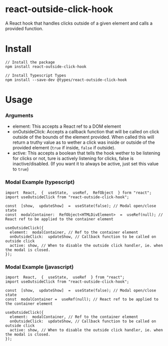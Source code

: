 # react-outside-click-hook

A React hook that handles clicks outside of a given element and calls a provided function.

# Install

    // Install the package
    npm install react-outside-click-hook

    // Install Typescript Types
    npm install --save-dev @types/react-outside-click-hook

# Usage

### Arguments

- element: This accepts a React ref to a DOM element
- onOutsideClick: Accepts a callback function that will be called on click outside of the bounds of the element provided. When called this will return a truthy value as to wether a click was inside or outside of the provided element (`true` if inside, `false` if outside).
- active: This accepts a boolean that tells the hook wether to be listening for clicks or not, ture is actively listening for clicks, false is inactive/disabled. (If you want it to always be active, just set this value to `true`)

### Modal Example (typescript)

    import  React,  {  useState,  useRef,  RefObject  } form "react";
    import useOutsideClick from "react-outside-click-hook";

    const  [show,  updateShow]  =  useState(false); // Modal open/close state
    const  modalContainer:  RefObject<HTMLDivElement>  =  useRef(null); // React ref to be applied to the container element

    useOutsideClick({
      element:  modalContainer, // Ref to the container element
      onOutsideClick:  updateShow, // Callback function to be called on outside click
      active: show, // When to disable the outside click handler, ie. when the modal is closed.
    });

### Modal Example (javascript)

    import  React,  {  useState,  useRef  } from "react";
    import useOutsideClick from "react-outside-click-hook";

    const  [show,  updateShow]  =  useState(false); // Modal open/close state
    const  modalContainer =  useRef(null); // React ref to be applied to the container element

    useOutsideClick({
      element:  modalContainer, // Ref to the container element
      onOutsideClick:  updateShow, // Callback function to be called on outside click
      active: show, // When to disable the outside click handler, ie. when the modal is closed.
    });
